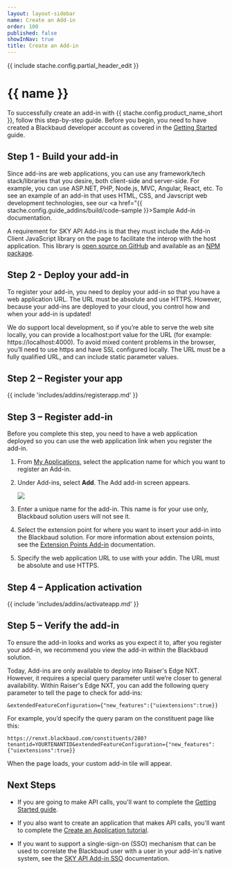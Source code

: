 ```yaml
---
layout: layout-sidebar
name: Create an Add-in
order: 100
published: false
showInNav: true
title: Create an Add-in
---
```


{{ include stache.config.partial_header_edit }}

# {{ name }}

To successfully create an add-in with {{ stache.config.product_name_short }}, follow this step-by-step guide. Before you begin, you need to have created a Blackbaud developer account as covered in the  <a href="{{ stache.config.guide_getting_started }}">Getting Started</a> guide.


## Step 1 - Build your add-in

Since add-ins are web applications, you can use any framework/tech stack/libraries that you desire, both client-side and server-side.  For example, you can use ASP.NET, PHP, Node.js, MVC, Angular, React, etc. To see an example of an add-in that uses HTML, CSS, and Javscript web development technologies, see our <a href="{{ stache.config.guide_addins/build/code-sample }}>Sample Add-in</a> documentation.

A requirement for SKY API Add-ins is that they must include the Add-in Client JavaScript library on the page to facilitate the interop with the host application.  This library is <a href="https://github.com/blackbaud/sky-addin-client" target="_new">open source on GitHub</a> and available as an <a href="https://www.npmjs.com/package/@blackbaud/sky-addin-client" target="_new">NPM package</a>.


## Step 2 - Deploy your add-in

To register your add-in, you need to deploy your add-in so that you have a web application URL. The URL must be absolute and use HTTPS. However, because your add-ins are deployed to your cloud, you control how and when your add-in is updated!

We do support local development, so if you’re able to serve the web site locally, you can provide a localhost:port value for the URL (for example: https://localhost:4000). To avoid mixed content problems in the browser, you’ll need to use https and have SSL configured locally.
The URL must be a fully qualified URL, and can include static parameter values.

## Step 2 – Register your app

{{ include 'includes/addins/registerapp.md' }}

## Step 3 – Register add-in

<bb-alert bb-alert-type="success">
Before you complete this step, you need to have a web application deployed so you can use the web application link when you register the add-in.
</bb-alert>

<ol>
<li><p>From <a href="{{ stache.config.developer_app_management_url }}" target= "_blank">My Applications</a>, select the application name for which you want to register an Add-in.</p></li>
<li><p>Under Add-ins, select <b>Add</b>. The Add add-in screen appears.</p>
<p><img src="/assets/img/add_addin.png" class="img-responsive"></p>
</li>
<li><p>Enter a unique name for the add-in. This name is for your use only, Blackbaud solution users will not see it.</p></li>
<li><p>Select the extension point for where you want to insert your add-in into the Blackbaud solution. For more information about extension points, see the <a href="/docs/addins/context">Extension Points Add-in</a> documentation.</p></li>
<li><p>Specify the web application URL to use with your addin. The URL must be absolute and use HTTPS.</p></li>
</ol>

## Step 4 – Application activation

{{ include 'includes/addins/activateapp.md' }}

## Step 5 – Verify the add-in

To ensure the add-in looks and works as you expect it to, after you register your add-in, we recommend you view the add-in within the Blackbaud solution.

Today, Add-ins are only available to deploy into Raiser's Edge NXT. However, it requires a special query parameter until we’re closer to general availability. Within Raiser's Edge NXT, you can add the following query parameter to tell the page to check for add-ins:

<pre><code>&extendedFeatureConfiguration={"new_features":{"uiextensions":true}}</code></pre>

For example, you’d specify the query param on the constituent page like this:
<pre><code>https://renxt.blackbaud.com/constituents/280?tenantid=YOURTENANTID&extendedFeatureConfiguration={"new_features":{"uiextensions":true}}</code></pre>

When the page loads, your custom add-in tile will appear.

## Next Steps

<ul>
<li><p>If you are going to make API calls, you'll want to complete the <a href="/docs/getting-started/">Getting Started guide</a>.</li></p>
<li><p>If you also want to create an application that makes API calls, you'll want to complete the <a href="/docs/createapp/">Create an Application tutorial</a>.</p></li>
<li><p>If you want to support a single-sign-on (SSO) mechanism that can be used to correlate the Blackbaud user with a user in your add-in's native system, see the <a href="/docs/addins/addin-sso">SKY API Add-in SSO</a> documentation.</p></li>
</ul>

